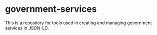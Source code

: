 government-services
===================

This is a repository for tools used in creating and managing government services in JSON-LD.
